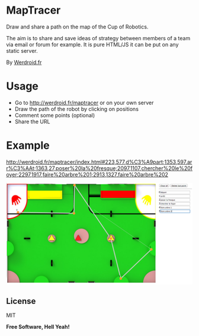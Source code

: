 MapTracer
=========

Draw and share a path on the map of the Cup of Robotics.

The aim is to share and save ideas of strategy between members of a team via email or forum for example. It is pure HTML/JS it can be put on any static server.

By [Werdroid.fr](http://werdroid.fr)

Usage
=========

- Go to http://werdroid.fr/maptracer or on your own server
- Draw the path of the robot by clicking on positions
- Comment some points (optional)
- Share the URL

Example
=========

http://werdroid.fr/maptracer/index.html#223,577,d%C3%A9part;1353,597,arr%C3%AAt;1363,27,poser%20la%20fresque;2097,1107,chercher%20le%20foyer;2297,1917,faire%20arbre%201;2913,1327,faire%20arbre%202

![MapTracer](https://raw.githubusercontent.com/werdroid/MapTracer/master/img/maptracer%20example.png)

License
----

MIT

**Free Software, Hell Yeah!**
